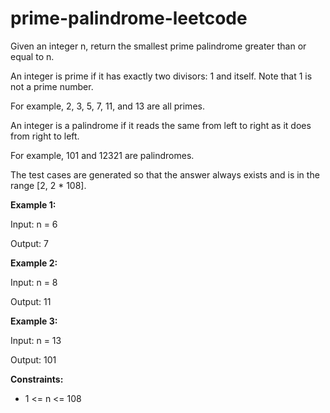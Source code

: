 # prime-palindrome-leetcode
Given an integer n, return the smallest prime palindrome greater than or equal to n.

An integer is prime if it has exactly two divisors: 1 and itself. Note that 1 is not a prime number.

For example, 2, 3, 5, 7, 11, and 13 are all primes.

An integer is a palindrome if it reads the same from left to right as it does from right to left.

For example, 101 and 12321 are palindromes.

The test cases are generated so that the answer always exists and is in the range [2, 2 * 108].

**Example 1:**

Input: n = 6

Output: 7

**Example 2:**

Input: n = 8

Output: 11

**Example 3:**

Input: n = 13

Output: 101
 
**Constraints:**

- 1 <= n <= 108
